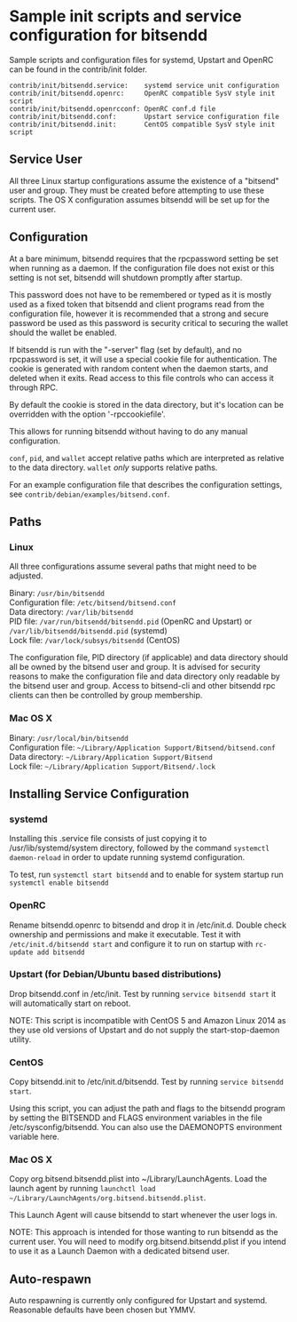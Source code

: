 ﻿Sample init scripts and service configuration for bitsendd
==========================================================

Sample scripts and configuration files for systemd, Upstart and OpenRC
can be found in the contrib/init folder.

    contrib/init/bitsendd.service:    systemd service unit configuration
    contrib/init/bitsendd.openrc:     OpenRC compatible SysV style init script
    contrib/init/bitsendd.openrcconf: OpenRC conf.d file
    contrib/init/bitsendd.conf:       Upstart service configuration file
    contrib/init/bitsendd.init:       CentOS compatible SysV style init script

Service User
---------------------------------

All three Linux startup configurations assume the existence of a "bitsend" user
and group.  They must be created before attempting to use these scripts.
The OS X configuration assumes bitsendd will be set up for the current user.

Configuration
---------------------------------

At a bare minimum, bitsendd requires that the rpcpassword setting be set
when running as a daemon.  If the configuration file does not exist or this
setting is not set, bitsendd will shutdown promptly after startup.

This password does not have to be remembered or typed as it is mostly used
as a fixed token that bitsendd and client programs read from the configuration
file, however it is recommended that a strong and secure password be used
as this password is security critical to securing the wallet should the
wallet be enabled.

If bitsendd is run with the "-server" flag (set by default), and no rpcpassword is set,
it will use a special cookie file for authentication. The cookie is generated with random
content when the daemon starts, and deleted when it exits. Read access to this file
controls who can access it through RPC.

By default the cookie is stored in the data directory, but it's location can be overridden
with the option '-rpccookiefile'.

This allows for running bitsendd without having to do any manual configuration.

`conf`, `pid`, and `wallet` accept relative paths which are interpreted as
relative to the data directory. `wallet` *only* supports relative paths.

For an example configuration file that describes the configuration settings,
see `contrib/debian/examples/bitsend.conf`.

Paths
---------------------------------

### Linux

All three configurations assume several paths that might need to be adjusted.

Binary:              `/usr/bin/bitsendd`  
Configuration file:  `/etc/bitsend/bitsend.conf`  
Data directory:      `/var/lib/bitsendd`  
PID file:            `/var/run/bitsendd/bitsendd.pid` (OpenRC and Upstart) or `/var/lib/bitsendd/bitsendd.pid` (systemd)  
Lock file:           `/var/lock/subsys/bitsendd` (CentOS)  

The configuration file, PID directory (if applicable) and data directory
should all be owned by the bitsend user and group.  It is advised for security
reasons to make the configuration file and data directory only readable by the
bitsend user and group.  Access to bitsend-cli and other bitsendd rpc clients
can then be controlled by group membership.

### Mac OS X

Binary:              `/usr/local/bin/bitsendd`  
Configuration file:  `~/Library/Application Support/Bitsend/bitsend.conf`  
Data directory:      `~/Library/Application Support/Bitsend`  
Lock file:           `~/Library/Application Support/Bitsend/.lock`  

Installing Service Configuration
-----------------------------------

### systemd

Installing this .service file consists of just copying it to
/usr/lib/systemd/system directory, followed by the command
`systemctl daemon-reload` in order to update running systemd configuration.

To test, run `systemctl start bitsendd` and to enable for system startup run
`systemctl enable bitsendd`

### OpenRC

Rename bitsendd.openrc to bitsendd and drop it in /etc/init.d.  Double
check ownership and permissions and make it executable.  Test it with
`/etc/init.d/bitsendd start` and configure it to run on startup with
`rc-update add bitsendd`

### Upstart (for Debian/Ubuntu based distributions)

Drop bitsendd.conf in /etc/init.  Test by running `service bitsendd start`
it will automatically start on reboot.

NOTE: This script is incompatible with CentOS 5 and Amazon Linux 2014 as they
use old versions of Upstart and do not supply the start-stop-daemon utility.

### CentOS

Copy bitsendd.init to /etc/init.d/bitsendd. Test by running `service bitsendd start`.

Using this script, you can adjust the path and flags to the bitsendd program by
setting the BITSENDD and FLAGS environment variables in the file
/etc/sysconfig/bitsendd. You can also use the DAEMONOPTS environment variable here.

### Mac OS X

Copy org.bitsend.bitsendd.plist into ~/Library/LaunchAgents. Load the launch agent by
running `launchctl load ~/Library/LaunchAgents/org.bitsend.bitsendd.plist`.

This Launch Agent will cause bitsendd to start whenever the user logs in.

NOTE: This approach is intended for those wanting to run bitsendd as the current user.
You will need to modify org.bitsend.bitsendd.plist if you intend to use it as a
Launch Daemon with a dedicated bitsend user.

Auto-respawn
-----------------------------------

Auto respawning is currently only configured for Upstart and systemd.
Reasonable defaults have been chosen but YMMV.
